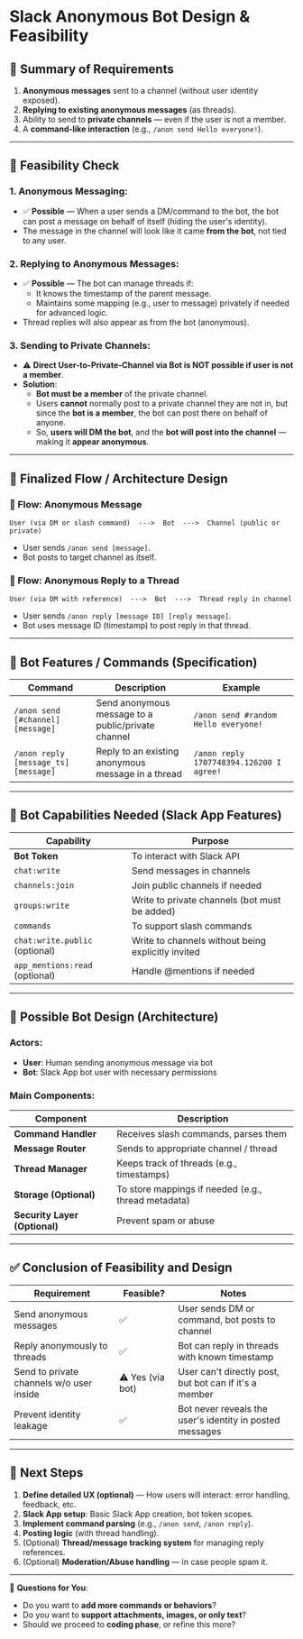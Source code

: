 # Slack Anonymous Bot Design & Feasibility

## 🔶 Summary of Requirements
1. **Anonymous messages** sent to a channel (without user identity exposed).
2. **Replying to existing anonymous messages** (as threads).
3. Ability to send to **private channels** — even if the user is not a member.
4. A **command-like interaction** (e.g., `/anon send Hello everyone!`).

---

## 🔷 Feasibility Check

### 1. Anonymous Messaging:
- ✅ **Possible** — When a user sends a DM/command to the bot, the bot can post a message on behalf of itself (hiding the user's identity).
- The message in the channel will look like it came **from the bot**, not tied to any user.

### 2. Replying to Anonymous Messages:
- ✅ **Possible** — The bot can manage threads if:
  - It knows the timestamp of the parent message.
  - Maintains some mapping (e.g., user to message) privately if needed for advanced logic.
- Thread replies will also appear as from the bot (anonymous).

### 3. Sending to Private Channels:
- ⚠️ **Direct User-to-Private-Channel via Bot is NOT possible if user is not a member**.
- **Solution**:
  - **Bot must be a member** of the private channel.
  - Users **cannot** normally post to a private channel they are not in, but since the **bot is a member**, the bot can post there on behalf of anyone.
  - So, **users will DM the bot**, and the **bot will post into the channel** — making it **appear anonymous**.

---

## 🔶 Finalized Flow / Architecture Design

### 🧭 Flow: Anonymous Message
```
User (via DM or slash command)  --->  Bot  --->  Channel (public or private)
```
- User sends `/anon send [message]`.
- Bot posts to target channel as itself.

### 🧭 Flow: Anonymous Reply to a Thread
```
User (via DM with reference)  --->  Bot  --->  Thread reply in channel
```
- User sends `/anon reply [message ID] [reply message]`.
- Bot uses message ID (timestamp) to post reply in that thread.

---

## 🔷 Bot Features / Commands (Specification)

| Command                                 | Description                                               | Example                                      |
|-----------------------------------------|-----------------------------------------------------------|----------------------------------------------|
| `/anon send [#channel] [message]`        | Send anonymous message to a public/private channel        | `/anon send #random Hello everyone!`        |
| `/anon reply [message_ts] [message]`    | Reply to an existing anonymous message in a thread       | `/anon reply 1707748394.126200 I agree!`    |

---

## 🔷 Bot Capabilities Needed (Slack App Features)

| Capability                        | Purpose                                                   |
|----------------------------------|----------------------------------------------------------|
| **Bot Token**                     | To interact with Slack API                               |
| `chat:write`                      | Send messages in channels                                |
| `channels:join`                   | Join public channels if needed                          |
| `groups:write`                    | Write to private channels (bot must be added)           |
| `commands`                        | To support slash commands                               |
| `chat:write.public` (optional)    | Write to channels without being explicitly invited     |
| `app_mentions:read` (optional)    | Handle @mentions if needed                              |

---

## 🔷 Possible Bot Design (Architecture)

### **Actors**:
- **User**: Human sending anonymous message via bot
- **Bot**: Slack App bot user with necessary permissions

### **Main Components**:
| Component                   | Description                                        |
|----------------------------|---------------------------------------------------|
| **Command Handler**         | Receives slash commands, parses them              |
| **Message Router**          | Sends to appropriate channel / thread             |
| **Thread Manager**          | Keeps track of threads (e.g., timestamps)         |
| **Storage (Optional)**      | To store mappings if needed (e.g., thread metadata)|
| **Security Layer (Optional)**| Prevent spam or abuse                             |

---

## ✅ Conclusion of Feasibility and Design

| Requirement                               | Feasible? | Notes                                                                          |
|-------------------------------------------|-----------|--------------------------------------------------------------------------------|
| Send anonymous messages                   | ✅        | User sends DM or command, bot posts to channel                                 |
| Reply anonymously to threads              | ✅        | Bot can reply in threads with known timestamp                                  |
| Send to private channels w/o user inside  | ⚠️ Yes (via bot) | User can't directly post, but bot can if it's a member                         |
| Prevent identity leakage                  | ✅        | Bot never reveals the user's identity in posted messages                      |

---

## 🔷 Next Steps

1. **Define detailed UX (optional)** — How users will interact: error handling, feedback, etc.
2. **Slack App setup**: Basic Slack App creation, bot token scopes.
3. **Implement command parsing** (e.g., `/anon send`, `/anon reply`).
4. **Posting logic** (with thread handling).
5. (Optional) **Thread/message tracking system** for managing reply references.
6. (Optional) **Moderation/Abuse handling** — in case people spam it.

---

💬 **Questions for You**:
- Do you want to **add more commands or behaviors**?
- Do you want to **support attachments, images, or only text**?
- Should we proceed to **coding phase**, or refine this more?


